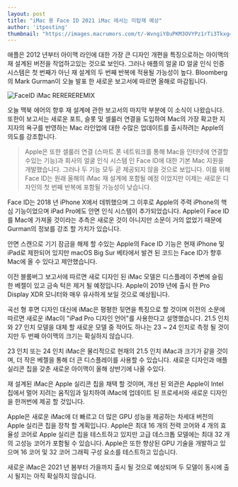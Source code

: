 ```yaml
---
layout: post
title: "iMac 용 Face ID 2021 iMac 에서는 미탑재 예상"
author: 'itposting'
thumbnail: "https://images.macrumors.com/t/-WvngiY8uPKM3OVYPz1rTi3Tkxg=/2500x0/filters:no_upscale():quality(90)/article-new/2020/07/FaceID-iMac-Feature.jpg"
---
```



애플은 2012 년부터 아이맥 라인에 대한 가장 큰 디자인 개편을 특징으로하는 아이맥의 재 설계된 버전을 작업하고있는 것으로 보인다. 그러나 애플의 얼굴 ID 얼굴 인식 인증 시스템은 첫 번째가 아닌 재 설계의 두 번째 반복에 적용될 가능성이 높다.
 Bloomberg의 Mark Gurman이 오늘 발표 한 새로운 보고서에 따르면 올해로 마감됩니다.

![FaceID iMac REREREREMIX](https://images.macrumors.com/t/I9-ZLUF0WktVCNwdog86xlWJasg=/2500x0/filters:no_upscale():quality(90)/article-new/2020/07/FaceID-iMac-REREREREMIX.jpg)

오늘 맥북 에어의 향후 재 설계에 관한 보고서의 마지막 부분에 이 소식이 나왔습니다.
 또한이 보고서는 새로운 포트, 슬롯 및 셀룰러 연결을 도입하여 Mac의 가장 확고한 지지자의 욕구를 반영하는 Mac 라인업에 대한 수많은 업데이트를 출시하려는 Apple의 의도를 강조합니다.

> Apple은 또한 셀룰러 연결 (스마트 폰 네트워크를 통해 Mac을 인터넷에 연결할 수있는 기능)과 회사의 얼굴 인식 시스템 인 Face ID에 대한 기본 Mac 지원을 개발했습니다.
 그러나 두 기능 모두 곧 제공되지 않을 것으로 보입니다.
 이를 위해 Face ID는 원래 올해의 ‌iMac‌ 재 설계에 포함될 예정 이었지만 이제는 새로운 디자인의 첫 번째 반복에 포함될 가능성이 낮습니다.

Face ID는 2018 년 iPhone X에서 데뷔했으며 그 이후로 Apple의 주력 iPhone의 핵심 기능이었으며 iPad Pro에도 안면 인식 시스템이 추가되었습니다.
 Apple이 Face ID를 Mac에 가져올 것이라는 추측은 새로운 것이 아니지만 소문이 거의 없었기 때문에 Gurman의 정보를 강조 할 가치가 있습니다.

안면 스캔으로 기기 잠금을 해제 할 수있는 Apple의 Face ID 기능은 현재 ‌iPhone‌ 및 iPad로 제한되어 있지만 macOS Big Sur 베타에서 발견 된 코드는 Face ID가 향후 Mac에 올 수 있다고 제안했습니다.

이전 블룸버그 보고서에 따르면 새로 디자인 된 ‌iMac‌ 모델은 디스플레이 주변에 슬림 한 베젤이 있고 금속 턱은 제거 될 예정입니다.
 Apple이 2019 년에 출시 한 Pro Display XDR 모니터와 매우 유사하게 보일 것으로 예상됩니다.

곡선 형 후면 디자인 대신에 iMac은 평평한 뒷면을 특징으로 할 것이며 이전의 소문에 따르면 새로운 iMac이 "iPad Pro‌ 디자인 언어"를 사용한다고 설명했습니다.
 21.5 인치와 27 인치 모델을 대체 할 새로운 모델 중 적어도 하나는 23 ~ 24 인치로 측정 될 것이지만 두 번째 아이맥의 크기는 확실하지 않습니다.

23 인치 또는 24 인치 ‌iMac‌은 물리적으로 현재의 21.5 인치 ‌iMac‌과 크기가 같을 것이며, 더 작은 베젤을 통해 더 큰 디스플레이를 사용할 수 있습니다.
 새로운 디자인과 애플 실리콘 칩을 갖춘 새로운 아이맥이 올해 상반기에 나올 수있다.

재 설계된 iMac은 Apple 실리콘 칩을 채택 할 것이며, 개선 된 외관은 Apple이 Intel 칩에서 멀어 지려는 움직임과 일치하여 iMac에 업데이트 된 프로세서와 새로운 디자인을 한꺼번에 제공 할 것입니다.

Apple은 새로운 iMac에 더 빠르고 더 많은 GPU 성능을 제공하는 차세대 버전의 Apple 실리콘 칩을 장착 할 계획입니다.
 Apple은 최대 16 개의 전력 코어와 4 개의 효율성 코어로 Apple 실리콘 칩을 테스트하고 있지만 고급 데스크톱 모델에는 최대 32 개의 고성능 코어가 포함될 수 있습니다.
 Apple은 또한 향상된 GPU 기술을 개발하고 있으며 16 코어 및 32 코어 그래픽 구성 요소를 테스트하고 있습니다.

새로운 iMac은 2021 년 봄부터 가을까지 출시 될 것으로 예상되며 두 모델이 동시에 출시 될지는 아직 확실하지 않습니다.